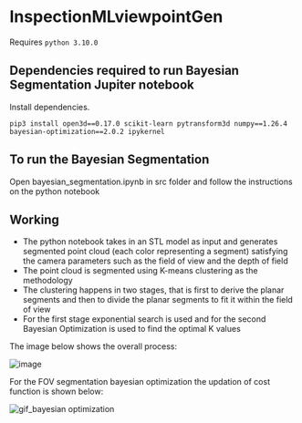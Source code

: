 # InspectionMLviewpointGen

Requires `python 3.10.0`

## Dependencies required to run Bayesian Segmentation Jupiter notebook

Install dependencies.
```
pip3 install open3d==0.17.0 scikit-learn pytransform3d numpy==1.26.4 bayesian-optimization==2.0.2 ipykernel
```

## To run the Bayesian Segmentation

Open bayesian_segmentation.ipynb in src folder and follow the instructions on the python notebook

## Working
- The python notebook takes in an STL model as input and generates segmented point cloud (each color representing a segment) satisfying the camera parameters such as the field of view and the depth of field
- The point cloud is segmented using K-means clustering as the methodology
- The clustering happens in two stages, that is first to derive the planar segments and then to divide the planar segments to fit it within the field of view
- For the first stage exponential search is used and for the second Bayesian Optimization is used to find the optimal K values
    
The image below shows the overall process:

![image](https://github.com/macs-lab/InspectionMLviewpointGen/assets/114765006/0262e47c-11a2-4557-ab83-d5e0f68b5397)

For the FOV segmentation bayesian optimization the updation of cost function is shown below:

![gif_bayesian optimization](https://github.com/macs-lab/InspectionMLviewpointGen/assets/114765006/04b6b449-ce76-48e9-b17a-bdbc99275c1a)
